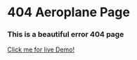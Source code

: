 # 404 Aeroplane Page

### This is a beautiful error 404 page

<a href="https://pktherock.github.io/404-Aeroplane-page/">Click me for live Demo!<a>
